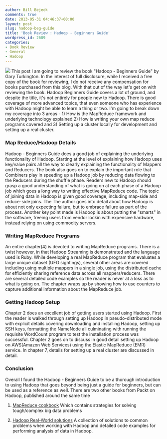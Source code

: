 ```yaml
---
author: Bill Bejeck
comments: true
date: 2013-05-31 04:46:37+00:00
layout: post
slug: hadoop-beg-guide
title: 'Book Review : Hadoop - Beginners Guide'
wordpress_id: 2689
categories:
- Book Review
- General
- Hadoop
---
```


<img class="left" src="{{ site.media_url }}/images/hadoopBegGuide.png" /> This post I am going to review the book "Hadoop - Beginners Guide" by Gary Turkington. In the interest of full disclosure, while I received a free copy of the book for reviewing, I do not receive any compensation for books purchased from this blog. With that out of the way let's get on with reviewing the book. Hadoop Beginners Guide covers a lot of ground, and despite the title, it's not entirely for people new to Hadoop. There is good coverage of more advanced topics, that even someone who has experience with Hadoop might be able to learn a thing or two. I'm going to break down my coverage into 3 areas - 1) How is the MapReduce framework and underlying technology explained 2) How is writing your own map reduce programs covered and 3) Setting up a cluster locally for development and setting up a real cluster.
<!--more-->

### Map Reduce/Hadoop Details


Hadoop - Beginners Guide does a good job of explaining the underlying functionality of Hadoop. Starting at the level of explaining how Hadoop uses key/value pairs all the way to clearly explaining the functionality of Mappers and Reducers. The book also goes on to explain the important role that Combiners play in speeding up a Hadoop job by reducing data flowing to the Reducers during the shuffle phase.  Readers new to Hadoop should grasp a good understanding of what is going on at each phase of a Hadoop job which goes a long way to writing effective MapReduce code. The topic of joining data in Hadoop is given good coverage, including map-side and reduce-side joins. The The author goes into detail about how Hadoop is about not only expecting failure, but to embrace failure as part of the process. Another key point made is Hadoop is about putting the "smarts" in the software, freeing users from vendor lockin with expensive hardware, instead relying on using commodity servers. 


### Writing MapReduce Programs


An entire chapter(4) is devoted to writing MapReduce programs. There is a twist however, in that Hadoop Streaming is demonstrated and the language used is Ruby.  While developing a real MapReduce program that evaluates a large unique dataset (UFO sightings), several other areas are covered including using multiple mappers in a single job, using the distributed cache for efficiently sharing reference data across all mappers/reducers.  There are several detailed code examples so the reader is never at a loss as to what is going on. The chapter wraps up by showing how to use counters to capture additional information about the MapReduce job.


### Getting Hadoop Setup


Chapter 2 does an excellent job of getting users started using Hadoop.  First the reader is walked through setting up Hadoop in pseudo-distributed mode with explicit details covering downloading and installing Hadoop, setting up SSH keys, formatting the NameNode all culminating with running the requisite WordCount program to test the installation process was successful.  Chapter 2 goes on to discuss in good detail setting up Hadoop on AWS(Amazon Web Services) using the Elastic MapReduce (EMR) service.  In chapter 7, details for setting up a real cluster are discussed in detail.


### Conclusion


Overall I found the Hadoop - Beginners Guide to be a thorough introduction to using Hadoop that goes beyond being just a guide for beginners, but can be used as a reference as well. There are two other books from Packt on Hadoop, published around the same time 




  1. [MapReduce cookbook](http://www.packtpub.com/hadoop-mapreduce-cookbook/book) Which contains strategies for solving tough/complex big data problems


  2. [Hadoop Real-World solutions](http://www.packtpub.com/hadoop-real-world-solutions-cookbook/book) A collection of solutions to common problems when working with Hadoop and detailed code examples for performing analysis of data in Hadoop.

 

